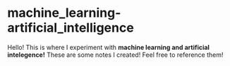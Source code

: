 # machine_learning-artificial_intelligence

Hello! This is where I experiment with **machine learning and artificial intelegence!** These are some notes I created! Feel free to reference them!
